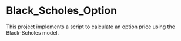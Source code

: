 # Black_Scholes_Option
This project implements a script to calculate an option price using the Black-Scholes model.
